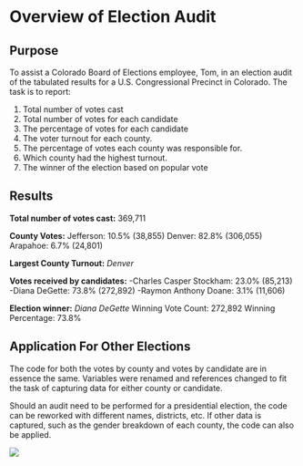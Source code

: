 # Overview of Election Audit

## Purpose
To assist a Colorado Board of Elections employee, Tom, in an election audit of the tabulated results for a U.S. Congressional Precinct in Colorado. The task is to report:
1. Total number of votes cast
2. Total number of votes for each candidate
3. The percentage of votes for each candidate
4. The voter turnout for each county.
5. The percentage of votes each county was responsible for.
6. Which county had the highest turnout.
7. The winner of the election based on popular vote

## Results
**Total number of votes cast:** 369,711

**County Votes:**
Jefferson: 10.5% (38,855)
Denver: 82.8% (306,055)
Arapahoe: 6.7% (24,801)

**Largest County Turnout:** *Denver*

**Votes received by candidates:**
-Charles Casper Stockham: 23.0% (85,213)
-Diana DeGette: 73.8% (272,892)
-Raymon Anthony Doane: 3.1% (11,606)

**Election winner:** *Diana DeGette*
Winning Vote Count: 272,892
Winning Percentage: 73.8%

## Application For Other Elections
The code for both the votes by county and votes by candidate are in essence the same. Variables were renamed and references changed to fit the task of capturing data for either county or candidate.

Should an audit need to be performed for a presidential election, the code can be reworked with different names, districts, etc. If other data is captured, such as the gender breakdown of each county, the code can also be applied.

![](https://i.imgur.com/ZKj5Nft.png)
